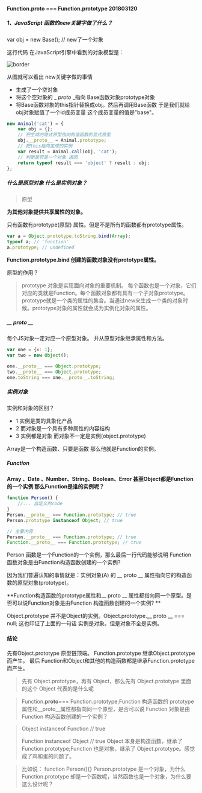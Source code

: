 #### Function.____proto____ === Function.prototype  201803120



##### 1、JavaScript 函数的new关键字做了什么？



var obj = new Base(); // new了一个对象

这行代码 在JavaScript引擎中看到的对象模型是：

![border](http://img4.07net01.com/upload/images/2016/02/12/2061904120740051.png)

从图就可以看出 new关键字做的事情

* 生成了一个空对象
* 将这个空对象的  _ _proto_ _指向 Base函数对象prototype对象
* 将Base函数对象的this指针替换成obj。然后再调用Base函数 于是我们就给obj对象赋值了一个id成员变量 这个成员变量的值是"base"。



```javascript
new Animal('cat') = {
    var obj = {};
	// 把生成的隐式原型指向构造函数的显式原型
	obj.__proto__ = Animal.prototype;
	// 把this指向生成的实例
	var result = Animal.call(obj, 'cat');
	// 判断是否是一个对象 返回
	return typeof result === 'object' ? result : obj;
};
```



##### 什么是原型对象 什么是实例对象？

> 原型

**为其他对象提供共享属性的对象。** 

只有函数有prototype(原型) 属性。但是不是所有的函数都有prototype属性。

```javascript
var a = Object.prototype.toString.bind(Array);
typeof a; // 'function'
a.prototype; // undefined
```

**Function.prototype.bind 创建的函数对象没有prototype属性。**

原型的作用？

> prototype 对象是实现面向对象的重要机制。 每个函数也是一个对象，它们对应的类就是Function。每个函数对象都有具有一个子对象prototype。prototype就是一个类的属性的集合。当通过new来生成一个类的对象时候。prototype对象的属性就会成为实例化对象的属性。



##### __ proto __

每个JS对象一定对应一个原型对象。 并从原型对象继承属性和方法。

```javascript
var one = {x: 1};
var two = new Object();

one.__proto__ === Object.prototype;
two.__proto__ === Object.prototype;
one.toString === one.__proto__.toString;
```



##### 实例对象

实例和对象的区别？

* 1 实例是类的具象化产品
* 2 而对象是一个具有多种属性的内容结构
* 3 实例都是对象 而对象不一定是实例(object.prototype)

Array是一个构造函数、只要是函数 那么他就是Function的实例。



##### Function

**Array 、Date 、Number、String、Boolean、Error 甚至Object都是Function的一个实例 那么Function是谁的实例呢？**  

```javascript
function Person() {
    //... 自定义的code
}
Person.__proto__ === Function.prototype; // true
Person.prototype instanceof Object; // true

// 主要内容
Person.__proto__ === Function.prototype; // true
Function.__proto__ === Function.prototype; // true
```

Person 函数是一个Function的一个实例，那么最后一行代码能够说明 Function函数对象是由Function构造函数创建的一个实例?

因为我们普遍认知的事情就是：实例对象(A) 的 __ proto __ 属性指向它的构造函数的原型对象(prototype)。

**Function构造函数的prototype属性和__ proto __ 属性都指向同一个原型。是否可以说Function对象是由Function 构造函数创建的一个实例? ** 



Object.prototype 并不是Object的实例。Object.prototype.__ proto __ === null; 这也印证了上面的一句话 实例是对象。但是对象不全是实例。



#### 结论

先有Object.prototype 原型链顶端。 Function.prototype 继承Object.prototype而产生。 最后 Function和Object和其他的构造函数都是继承Function.prototype 而产生。

> 先有 Object.prototype，再有 Object，那么先有 Object.prototype 里面的这个 Object 代表的是什么呢

> Function.**proto**=== Function.prototype;Function 构造函数的 prototype 属性和__proto__属性都指向同一个原型，是否可以说 Function 对象是由 Function 构造函数创建的一个实例？

> Object instanceof Function // true
>
> Function instanceof Object // true
> Object 本身是构造函数，继承了 Function.prototype;Function 也是对象，继承了 Object.prototype。感觉成了鸡和蛋的问题了。

> 比如说：
> function Person(){}
> Person.prototype 是一个对象，为什么 Function.prototype 却是一个函数呢，当然函数也是一个对象，为什么要这么设计呢？
